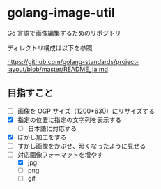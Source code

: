 # golang-image-util

Go 言語で画像編集するためのリポジトリ

ディレクトリ構成は以下を参照

<https://github.com/golang-standards/project-layout/blob/master/README_ja.md>

## 目指すこと

- [ ] 画像を OGP サイズ（1200\*630）にリサイズする
- [x] 指定の位置に指定の文字列を表示する
  - [ ] 日本語に対応する
- [x] ぼかし加工をする
- [ ] すかし画像をかぶせ、暗くなったように見せる
- [ ] 対応画像フォーマットを増やす
  - [x] jpg
  - [ ] png
  - [ ] gif
